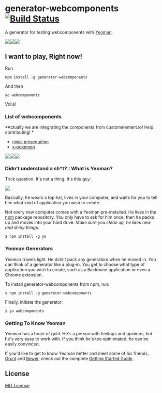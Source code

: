 # generator-webcomponents [![Build Status](https://secure.travis-ci.org/rafinskipg/generator-webcomponents.png?branch=master)](https://travis-ci.org/rafinskipg/generator-webcomponents)

A generator for testing webcomponents with [Yeoman](http://yeoman.io).

![](http://customelements.io/img/logo.png)![](http://customelements.io/img/logo.png)![](http://customelements.io/img/logo.png)

## I want to play, Right now!

Run 
`````
npm install -g generator-webcomponents
``````
And then 
``````
yo webcomponents
``````

Voilá!

### List of webcomponents
*Actually we are integrating the components from customelement.io! Help contributing! *
* [ninja-presentation](https://github.com/viniciusalmeida/ninja-presentation)
* [x-pokemon](https://github.com/passy/x-pokemon)

![](http://customelements.io/img/logo.png)![](http://customelements.io/img/logo.png)![](http://customelements.io/img/logo.png)


### Didn't understand a sh*t? : What is Yeoman?

Trick question. It's not a thing. It's this guy:

![](http://i.imgur.com/JHaAlBJ.png)

Basically, he wears a top hat, lives in your computer, and waits for you to tell him what kind of application you wish to create.

Not every new computer comes with a Yeoman pre-installed. He lives in the [npm](https://npmjs.org) package repository. You only have to ask for him once, then he packs up and moves into your hard drive. *Make sure you clean up, he likes new and shiny things.*

```
$ npm install -g yo
```

### Yeoman Generators

Yeoman travels light. He didn't pack any generators when he moved in. You can think of a generator like a plug-in. You get to choose what type of application you wish to create, such as a Backbone application or even a Chrome extension.

To install generator-webcomponents from npm, run:

```
$ npm install -g generator-webcomponents
```

Finally, initiate the generator:

```
$ yo webcomponents
```

### Getting To Know Yeoman

Yeoman has a heart of gold. He's a person with feelings and opinions, but he's very easy to work with. If you think he's too opinionated, he can be easily convinced.

If you'd like to get to know Yeoman better and meet some of his friends, [Grunt](http://gruntjs.com) and [Bower](http://bower.io), check out the complete [Getting Started Guide](https://github.com/yeoman/yeoman/wiki/Getting-Started).


## License

[MIT License](http://en.wikipedia.org/wiki/MIT_License)
